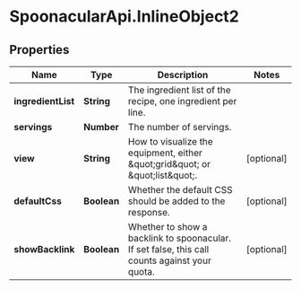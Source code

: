 # SpoonacularApi.InlineObject2

## Properties

Name | Type | Description | Notes
------------ | ------------- | ------------- | -------------
**ingredientList** | **String** | The ingredient list of the recipe, one ingredient per line. | 
**servings** | **Number** | The number of servings. | 
**view** | **String** | How to visualize the equipment, either \&quot;grid\&quot; or \&quot;list\&quot;. | [optional] 
**defaultCss** | **Boolean** | Whether the default CSS should be added to the response. | [optional] 
**showBacklink** | **Boolean** | Whether to show a backlink to spoonacular. If set false, this call counts against your quota. | [optional] 


